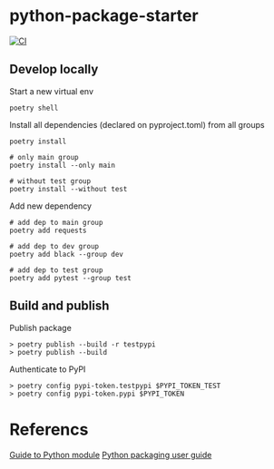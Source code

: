 # python-package-starter

[![CI](https://github.com/ablil/python-package-starter/actions/workflows/ci.yaml/badge.svg?event=push)](https://github.com/ablil/python-package-starter/actions/workflows/ci.yaml)

## Develop locally

Start a new virtual env
```shell
poetry shell
```

Install all dependencies (declared on pyproject.toml) from all groups
```shell
poetry install

# only main group
poetry install --only main

# without test group
poetry install --without test
```

Add new dependency
```shell
# add dep to main group
poetry add requests

# add dep to dev group
poetry add black --group dev

# add dep to test group
poetry add pytest --group test
```

## Build and publish

Publish package
```shell
> poetry publish --build -r testpypi
> poetry publish --build
```

Authenticate to PyPI
```shell
> poetry config pypi-token.testpypi $PYPI_TOKEN_TEST
> poetry config pypi-token.pypi $PYPI_TOKEN
```


# Referencs

[Guide to Python module](https://docs.python.org/3/tutorial/modules.htmldir)
[Python packaging user guide](https://packaging.python.org/en/latest/)
